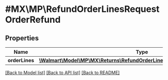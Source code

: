 # #MX\MP\RefundOrderLinesRequestOrderRefund

## Properties

Name | Type | Description | Notes
------------ | ------------- | ------------- | -------------
**orderLines** | [**\Walmart\Model\MP\MX\Returns\RefundOrderLinesRequestOrderRefundOrderLines**](RefundOrderLinesRequestOrderRefundOrderLines.md) |  |


[[Back to Model list]](../) [[Back to API list]](../../Api/MX/MP) [[Back to README]](../../README.md)
